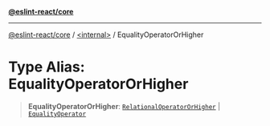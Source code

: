 [**@eslint-react/core**](../../README.md)

***

[@eslint-react/core](../../README.md) / [\<internal\>](../README.md) / EqualityOperatorOrHigher

# Type Alias: EqualityOperatorOrHigher

> **EqualityOperatorOrHigher**: [`RelationalOperatorOrHigher`](RelationalOperatorOrHigher.md) \| [`EqualityOperator`](EqualityOperator.md)
